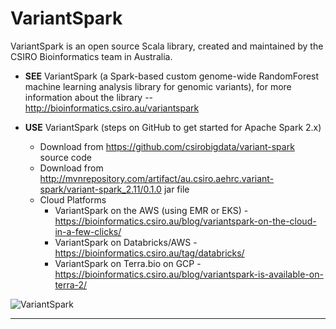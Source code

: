 # VariantSpark

VariantSpark is an open source Scala library, created and maintained by the CSIRO Bioinformatics team in Australia.  

* **SEE** VariantSpark (a Spark-based custom genome-wide RandomForest machine learning analysis library for genomic variants), for more information about the library -- http://bioinformatics.csiro.au/variantspark

* **USE** VariantSpark (steps on GitHub to get started for Apache Spark 2.x)
    - Download from https://github.com/csirobigdata/variant-spark source code
    - Download from http://mvnrepository.com/artifact/au.csiro.aehrc.variant-spark/variant-spark_2.11/0.1.0 jar file
    - Cloud Platforms
        - VariantSpark on the AWS (using EMR or EKS) - https://bioinformatics.csiro.au/blog/variantspark-on-the-cloud-in-a-few-clicks/
        - VariantSpark on Databricks/AWS - https://bioinformatics.csiro.au/tag/databricks/
        - VariantSpark on Terra.bio on GCP - https://bioinformatics.csiro.au/blog/variantspark-is-available-on-terra-2/


![VariantSpark](https://github.com/lynnlangit/TeamTeri/blob/master/Images/Variant-Spark.png)

* * * 
